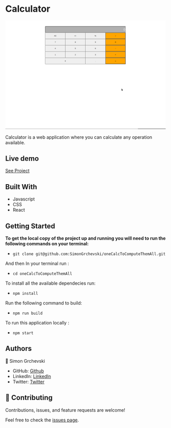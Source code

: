 # Calculator
> 

![screenshot](./Screenshot.png)

Calculator is a web application where you can calculate any operation available.


## Live demo
[See Project](https://simongrchevski.github.io/oneCalcToComputeThemAll/)

## Built With

- Javascript
- CSS
- React

## Getting Started

**To get the local copy of the project up and running you will need to run the following commands on your terminal:**

- ``git clone git@github.com:SimonGrchevski/oneCalcToComputeThemAll.git``

And then In your terminal run : 

- `cd oneCalcToComputeThemAll`

To install all the available dependecies run:
- ``npm install``

Run the following command to build:
- ``npm run build``


To run this application locally :

- `npm start`


## Authors

👤 Simon Grchevski

- GitHub: [Github](https://github.com/SimonGrchevski)
- LinkedIn: [LinkedIn](https://www.linkedin.com/in/simon-grchevski-682935209/)
- Twitter: [Twitter](https://twitter.com/grchevski)

## 🤝 Contributing

Contributions, issues, and feature requests are welcome!

Feel free to check the [issues page](https://github.com/moise10r/Awesome_Book/issues).
